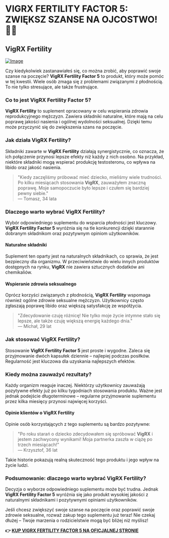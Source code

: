 # VIGRX FERTILITY FACTOR 5: ZWIĘKSZ SZANSE NA OJCOSTWO! 👶✨

## VigRX Fertility

[![Image](https://www2.sellhealth.com/139/fertility-factor-5-8-1.jpg)](https://gchaffi.com/rqk6WRFQ)

Czy kiedykolwiek zastanawiałeś się, co można zrobić, aby poprawić swoje szanse na poczęcie? **VigRX Fertility Factor 5** to produkt, który może pomóc w tej kwestii. Wiele osób zmaga się z problemami związanymi z płodnością. To nie tylko stresujące, ale także frustrujące. 

### Co to jest VigRX Fertility Factor 5?

**VigRX Fertility** to suplement opracowany w celu wspierania zdrowia reprodukcyjnego mężczyzn. Zawiera składniki naturalne, które mają na celu poprawę jakości nasienia i ogólnej wydolności seksualnej. Dzięki temu może przyczynić się do zwiększenia szans na poczęcie.

### Jak działa VigRX Fertility?

Składniki zawarte w **VigRX Fertility** działają synergistycznie, co oznacza, że ich połączenie przynosi lepsze efekty niż każdy z nich osobno. Na przykład, niektóre składniki mogą wspierać produkcję testosteronu, co wpływa na libido oraz jakość nasienia.

> "Kiedy zaczęliśmy próbować mieć dziecko, mieliśmy wiele trudności. Po kilku miesiącach stosowania **VigRX**, zauważyłem znaczną poprawę. Moje samopoczucie było lepsze i czułem się bardziej pewny siebie."  
> — Tomasz, 34 lata

### Dlaczego warto wybrać VigRX Fertility?

Wybór odpowiedniego suplementu do wsparcia płodności jest kluczowy. **VigRX Fertility Factor 5** wyróżnia się na tle konkurencji dzięki starannie dobranym składnikom oraz pozytywnym opiniom użytkowników.

#### Naturalne składniki

Suplement ten oparty jest na naturalnych składnikach, co sprawia, że jest bezpieczny dla organizmu. W przeciwieństwie do wielu innych produktów dostępnych na rynku, **VigRX** nie zawiera sztucznych dodatków ani chemikaliów.

#### Wspieranie zdrowia seksualnego

Oprócz korzyści związanych z płodnością, **VigRX Fertility** wspomaga również ogólne zdrowie seksualne mężczyzn. Użytkownicy często zgłaszają poprawę libido oraz większą satysfakcję ze współżycia.

> "Zdecydowanie czuję różnicę! Nie tylko moje życie intymne stało się lepsze, ale także czuję większą energię każdego dnia."  
> — Michał, 29 lat

### Jak stosować VigRX Fertility?

Stosowanie **VigRX Fertility Factor 5** jest proste i wygodne. Zaleca się przyjmowanie dwóch kapsułek dziennie – najlepiej podczas posiłków. Regularność jest kluczowa dla uzyskania najlepszych efektów.

### Kiedy można zauważyć rezultaty?

Każdy organizm reaguje inaczej. Niektórzy użytkownicy zauważają pozytywne efekty już po kilku tygodniach stosowania produktu. Ważne jest jednak podejście długoterminowe – regularne przyjmowanie suplementu przez kilka miesięcy przynosi najwięcej korzyści.

#### Opinie klientów o VigRX Fertility

Opinie osób korzystających z tego suplementu są bardzo pozytywne:

> "Po roku starań o dziecko zdecydowałem się spróbować **VigRX** i jestem zachwycony wynikami! Moja partnerka zaszła w ciążę po trzech miesiącach!"  
> — Krzysztof, 36 lat

Takie historie pokazują realną skuteczność tego produktu i jego wpływ na życie ludzi.

### Podsumowanie: dlaczego warto wybrać VigRX Fertility?

Decyzja o wyborze odpowiedniego suplementu może być trudna. Jednak **VigRX Fertility Factor 5** wyróżnia się jako produkt wysokiej jakości z naturalnymi składnikami i pozytywnymi opiniami użytkowników.

Jeśli chcesz zwiększyć swoje szanse na poczęcie oraz poprawić swoje zdrowie seksualne, rozważ zakup tego suplementu już teraz! Nie czekaj dłużej – Twoje marzenia o rodzicielstwie mogą być bliżej niż myślisz!



**👉 [KUP VIGRX FERTILITY FACTOR 5 NA OFICJALNEJ STRONIE](https://gchaffi.com/rqk6WRFQ)**